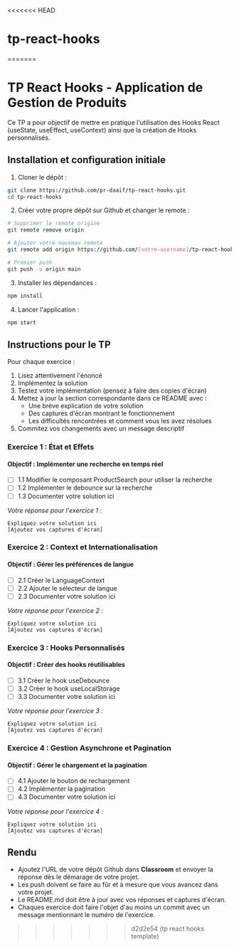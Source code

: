 <<<<<<< HEAD
# tp-react-hooks
=======
# TP React Hooks - Application de Gestion de Produits

Ce TP a pour objectif de mettre en pratique l'utilisation des Hooks React (useState, useEffect, useContext) ainsi que la création de Hooks personnalisés.

## Installation et configuration initiale

1. Cloner le dépôt :
```bash
git clone https://github.com/pr-daaif/tp-react-hooks.git
cd tp-react-hooks
```

2. Créer votre propre dépôt sur Github et changer le remote :
```bash
# Supprimer le remote origine
git remote remove origin

# Ajouter votre nouveau remote
git remote add origin https://github.com/[votre-username]/tp-react-hooks.git

# Premier push
git push -u origin main
```

3. Installer les dépendances :
```bash
npm install
```

4. Lancer l'application :
```bash
npm start
```

## Instructions pour le TP

Pour chaque exercice :
1. Lisez attentivement l'énoncé
2. Implémentez la solution
3. Testez votre implémentation (pensez à faire des copies d'écran)
4. Mettez à jour la section correspondante dans ce README avec :
   - Une brève explication de votre solution
   - Des captures d'écran montrant le fonctionnement
   - Les difficultés rencontrées et comment vous les avez résolues
5. Commitez vos changements avec un message descriptif

### Exercice 1 : État et Effets 
#### Objectif : Implémenter une recherche en temps réel

- [ ] 1.1 Modifier le composant ProductSearch pour utiliser la recherche
- [ ] 1.2 Implémenter le debounce sur la recherche
- [ ] 1.3 Documenter votre solution ici

_Votre réponse pour l'exercice 1 :_
```
Expliquez votre solution ici
[Ajoutez vos captures d'écran]
```

### Exercice 2 : Context et Internationalisation
#### Objectif : Gérer les préférences de langue

- [ ] 2.1 Créer le LanguageContext
- [ ] 2.2 Ajouter le sélecteur de langue
- [ ] 2.3 Documenter votre solution ici

_Votre réponse pour l'exercice 2 :_
```
Expliquez votre solution ici
[Ajoutez vos captures d'écran]
```

### Exercice 3 : Hooks Personnalisés
#### Objectif : Créer des hooks réutilisables

- [ ] 3.1 Créer le hook useDebounce
- [ ] 3.2 Créer le hook useLocalStorage
- [ ] 3.3 Documenter votre solution ici

_Votre réponse pour l'exercice 3 :_
```
Expliquez votre solution ici
[Ajoutez vos captures d'écran]
```

### Exercice 4 : Gestion Asynchrone et Pagination
#### Objectif : Gérer le chargement et la pagination

- [ ] 4.1 Ajouter le bouton de rechargement
- [ ] 4.2 Implémenter la pagination
- [ ] 4.3 Documenter votre solution ici

_Votre réponse pour l'exercice 4 :_
```
Expliquez votre solution ici
[Ajoutez vos captures d'écran]
```

## Rendu

- Ajoutez l'URL de votre dépôt Github dans  **Classroom** et envoyer la réponse dès le démarage de votre projet.
- Les push doivent se faire au fûr et à mesure que vous avancez dans votre projet.
- Le README.md doit être à jour avec vos réponses et captures d'écran. 
- Chaques exercice doit faire l'objet d'au moins un commit avec un message mentionnant le numéro de l'exercice.
>>>>>>> d2d2e54 (tp react hooks template)
